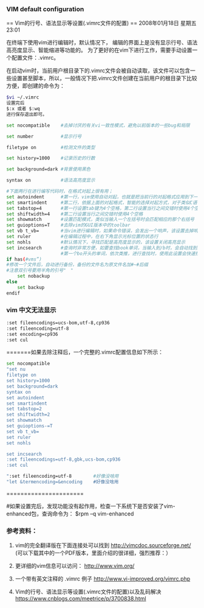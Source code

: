 ### VIM default configuration

== Vim的行号、语法显示等设置(.vimrc文件的配置) ==
2008年01月18日 星期五 23:01

在终端下使用vim进行编辑时，默认情况下，
编辑的界面上是没有显示行号、语法高亮度显示、智能缩进等功能的。
为了更好的在vim下进行工作，需要手动设置一个配置文件：.vimrc。

在启动vim时，当前用户根目录下的.vimrc文件会被自动读取，该文件可以包含一些设置甚至脚本，所以，一般情况下把.vimrc文件创建在当前用户的根目录下比较方便，即创建的命令为：

```bash
$vi ~/.vimrc
设置完后
$:x 或者 $:wq
进行保存退出即可。

set nocompatible	#去掉讨厌的有关vi一致性模式，避免以前版本的一些bug和局限

set number			#显示行号

filetype on 		#检测文件的类型

set history=1000 	#记录历史的行数

set background=dark #背景使用黑色

syntax on 			#语法高亮度显示

#下面两行在进行编写代码时，在格式对起上很有用；
set autoindent		#第一行，vim使用自动对起，也就是把当前行的对起格式应用到下一行；
set smartindent		#第二行，依据上面的对起格式，智能的选择对起方式，对于类似C语言编写上很有用
set tabstop=4		#第一行设置tab键为4个空格，第二行设置当行之间交错时使用4个空格
set shiftwidth=4	#第二行设置当行之间交错时使用4个空格
set showmatch		#设置匹配模式，类似当输入一个左括号时会匹配相应的那个右括号
set guioptions=T	#去除vim的GUI版本中的toolbar
set vb t_vb=		#当vim进行编辑时，如果命令错误，会发出一个响声，该设置去掉响声
set ruler			#在编辑过程中，在右下角显示光标位置的状态行
set nohls			#默认情况下，寻找匹配是高亮度显示的，该设置关闭高亮显示
set incsearch		#查询时非常方便，如要查找book单词，当输入到/b时，会自动找到第一个b开头的单词，当输入到/bo时，会自动找到
					#第一个bo开头的单词，依次类推，进行查找时，使用此设置会快速找到答案，当你找要匹配的单词时，别忘记回车
if has(#vms”)
#修改一个文件后，自动进行备份，备份的文件名为原文件名加#~#后缀
#注意双引号要用半角的引号"　"
	set nobackup
else
	set backup
endif
```

### vim 中文无法显示
```bash
:set fileencodings=ucs-bom,utf-8,cp936
:set fileencoding=utf-8
:set encoding=cp936
:set cul
```

=======如果去除注释后，一个完整的.vimrc配置信息如下所示：
```bash
set nocompatible
"set nu
filetype on
set history=1000
set background=dark
syntax on
set autoindent
set smartindent
set tabstop=2
set shiftwidth=2
set showmatch
set guioptions-=T
set vb t_vb=
set ruler
set nohls

set incsearch
:set fileencodings=utf-8,gbk,ucs-bom,cp936
:set cul

":set fileencoding=utf-8		#好像没啥用
"let &termencoding=&encoding	#好像没啥用
```
======================

#如果设置完后，发现功能没有起作用，检查一下系统下是否安装了vim-enhanced包，查询命令为：
$rpm –q vim-enhanced

### 参考资料：
1. vim的完全翻译版在下面连接处可以找到
   http://vimcdoc.sourceforge.net/    (可以下载其中的一个PDF版本，里面介绍的很详细，强烈推荐：）

2. 更详细的vim信息可以访问：
   http://www.vim.org/

3. 一个带有英文注释的 .vimrc 例子
   http://www.vi-improved.org/vimrc.php

4. Vim的行号、语法显示等设置(.vimrc文件的配置)以及乱码解决
https://www.cnblogs.com/meetrice/p/3700838.html
